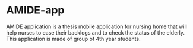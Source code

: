 # AMIDE-app

AMIDE application is a thesis mobile application for nursing home that will help nurses to ease their backlogs and to check the status of the elderly.
This application is made of group of 4th year students.
